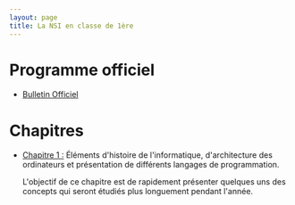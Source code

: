 ```yaml
---
layout: page
title: La NSI en classe de 1ère
---
```


# Programme officiel

- [Bulletin Officiel](https://cache.media.education.gouv.fr/file/SP1-MEN-22-1-2019/26/8/spe633_annexe_1063268.pdf)

# Chapitres

- [Chapitre 1 :]("http://dlatreyte.github.io/ressources/1-spe-pc/C1") Éléments d'histoire de l'informatique, d'architecture des ordinateurs et présentation de différents langages de programmation.

	L'objectif de ce chapitre est de rapidement présenter quelques uns des concepts qui seront étudiés plus longuement pendant l'année.